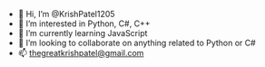 - 👋 Hi, I’m @KrishPatel1205
- 👀 I’m interested in Python, C#, C++
- 🌱 I’m currently learning JavaScript
- 💞️ I’m looking to collaborate on anything related to Python or C#
- 📫 thegreatkrishpatel@gmail.com

<!---
KrishPatel1205/KrishPatel1205 is a ✨ special ✨ repository because its `README.md` (this file) appears on your GitHub profile.
You can click the Preview link to take a look at your changes.
--->
